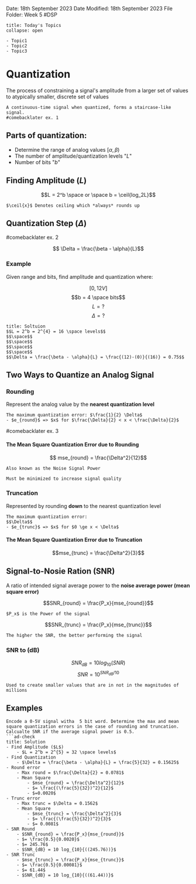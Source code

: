 Date: 18th September 2023
Date Modified: 18th September 2023
File Folder: Week 5
#DSP

```ad-abstract
title: Today's Topics
collapse: open

- Topic1
- Topic2
- Topic3

```

# Quantization

The process of constraining a signal's amplitude from a larger set of values to atypically smaller, discrete set of values

```ad-note 
A continuous-time signal when quantized, forms a staircase-like signal.
#comebacklater ex. 1
```

## Parts of quantization:
- Determine the range of analog values $[\alpha, \beta)$
- The number of amplitude/quantization levels "$L$"
- Number of bits "$b$"

## Finding Amplitude ($L$)
$$L = 2^b \space or \space b = \ceil{log_2L}$$
```ad-note
$\ceil{x}$ Denotes ceiling which *always* rounds up
```

## Quantization Step ($\Delta$)

#comebacklater ex. 2

$$ \Delta = \frac{\beta - \alpha}{L}$$

### Example

Given range and bits, find amplitude and quantization where:

$$[0, 12V]$$
$$b = 4 \space bits$$
$$L = ?$$
$$\Delta = ?$$

```ad-check
title: Soltuion
$$L = 2^b = 2^{4} = 16 \space levels$$
$$\space$$
$$\space$$
$$\space$$
$$\space$$
$$\Delta = \frac{\beta - \alpha}{L} = \frac{(12)-(0)}{(16)} = 0.75$$
```

## Two Ways to Quantize an Analog Signal

### Rounding

Represent the analog value by the **nearest quantization level**

```ad-warning
The maximum quantization error: $\frac{1}{2} \Delta$
- $e_{round}$ => $x$ for $\frac{\Delta}{2} < x < \frac{\Delta}{2}$
```

#comebacklater ex. 3

#### The Mean Square Quantization Error due to Rounding

$$ mse_{round} = \frac{\Delta^2}{12}$$
```ad-note
Also known as the Noise Signal Power
```

```ad-important
Must be minimized to increase signal quality
```
### Truncation

Represented by rounding **down** to the nearest quantization level

```ad-warning
The maximum quantization error: 
$$\Delta$$
- $e_{trunc}$ => $x$ for $0 \ge x < \Delta$
```

#### The Mean Square Quantization Error due to Truncation

$$mse_{trunc} = \frac{\Delta^2}{3}$$
## Signal-to-Nosie Ration (SNR)

A ratio of intended signal average power to the **noise average power (mean square error)**

$$SNR_{round} = \frac{P_x}{mse_{round}}$$

```ad-note
$P_x$ is the Power of the signal
```

$$SNR_{trunc} = \frac{P_x}{mse_{trunc}}$$

```ad-important
The higher the SNR, the better performing the signal
```

### SNR to (dB)

$$ SNR_{dB} = 10 log_{10}{(SNR)}$$
$$SNR = 10^{SNR_{dB}/10}$$

```ad-summary
Used to create smaller values that are in not in the magnitudes of millions
```

## Examples

```ad-example
Encode a 0-5V signal witha  5 bit word. Determine the max and mean square quantization errors in the case of rounding and truncation. Calcualte SNR if the average signal power is 0.5.
```ad-check
title: Solution
- Find Amplitude ($L$)
	- $L = 2^b = 2^{5} = 32 \space levels$
- Find Quantization
	- $\Delta = \frac{\beta - \alpha}{L} = \frac{5}{32} = 0.15625$
- Round error
	- Max round = $\frac{\Delta}{2} = 0.0781$
	- Mean Square
		- $mse_{round} = \frac{\Delta^2}{12}$
		- $= \frac{(\frac{5}{32})^2}{12}$
		- $=0.0020$
- Trunc error
	- Max trunc = $\Delta = 0.1562$
	- Mean Square
		- $mse_{trunc} = \frac{\Delta^2}{3}$
		- $= \frac{(\frac{5}{32})^2}{3}$
		- $= 0.0081$ 
- SNR Round
	- $SNR_{round} = \frac{P_x}{mse_{round}}$
	- $= \frac{0.5}{0.0020}$
	- $= 245.76$
	- $SNR_{dB} = 10 log_{10}{((245.76))}$
- SNR Trunc
	- $mse_{trunc} = \frac{P_x}{mse_{trunc}}$
	- $= \frac{0.5}{0.00081}$
	- $= 61.44$
	- $SNR_{dB} = 10 log_{10}{((61.44))}$
```









